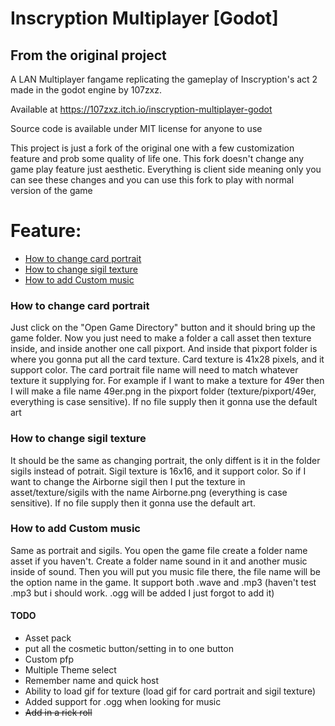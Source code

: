 # Inscryption Multiplayer [Godot]

## From the original project

A LAN Multiplayer fangame replicating the gameplay of Inscryption's act 2 made in the godot engine by 107zxz.

Available at https://107zxz.itch.io/inscryption-multiplayer-godot

Source code is available under MIT license for anyone to use

This project is just a fork of the original one with a few customization feature and prob some quality of life one. This fork doesn't change any game play feature just aesthetic. Everything is client side meaning only you can see these changes and you can use this fork to play with normal version of the game

# Feature:

<!-- no toc -->

- [How to change card portrait](#how-to-change-card-portrait)
- [How to change sigil texture](#how-to-change-sigil-texture)
- [How to add Custom music](#how-to-add-custom-music)

### How to change card portrait

Just click on the "Open Game Directory" button and it should bring up the game folder. Now you just need to make a folder a call asset then texture inside, and inside another one call pixport. And inside that pixport folder is where you gonna put all the card texture. Card texture is 41x28 pixels, and it support color. The card portrait file name will need to match whatever texture it supplying for. For example if I want to make a texture for 49er then I will make a file name 49er.png in the pixport folder (texture/pixport/49er, everything is case sensitive). If no file supply then it gonna use the default art

### How to change sigil texture

It should be the same as changing portrait, the only diffent is it in the folder sigils instead of potrait. Sigil texture is 16x16, and it support color. So if I want to change the Airborne sigil then I put the texture in asset/texture/sigils with the name Airborne.png (everything is case sensitive). If no file supply then it gonna use the default art.

### How to add Custom music

Same as portrait and sigils. You open the game file create a folder name asset if you haven't. Create a folder name sound in it and another music inside of sound. Then you will put you music file there, the file name will be the option name in the game. It support both .wave and .mp3 (haven't test .mp3 but i should work. .ogg will be added I just forgot to add it)

#### TODO

- Asset pack
- put all the cosmetic button/setting in to one button 
- Custom pfp
- Multiple Theme select
- Remember name and quick host
- Ability to load gif for texture (load gif for card portrait and sigil texture)
- Added support for .ogg when looking for music
- ~~Add in a rick roll~~
